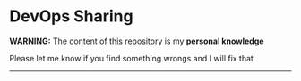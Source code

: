 # DevOps Sharing

**WARNING:** The content of this repository is my **personal knowledge**

Please let me know if you find something wrongs and I will fix that

---
